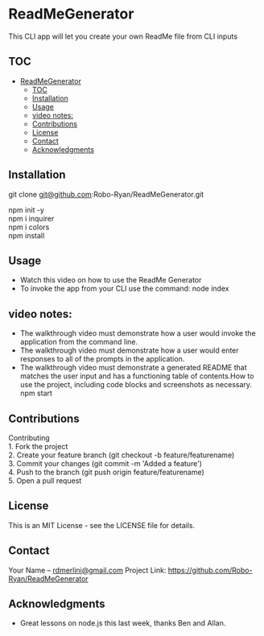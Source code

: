 # ReadMeGenerator

This CLI app will let you create your own ReadMe file from CLI inputs

## TOC

- [ReadMeGenerator](#readmegenerator)
	- [TOC](#toc)
	- [Installation](#installation)
	- [Usage](#usage)
	- [video notes:](#video-notes)
	- [Contributions](#contributions)
	- [License](#license)
	- [Contact](#contact)
	- [Acknowledgments](#acknowledgments)
  

## Installation

git clone git@github.com:Robo-Ryan/ReadMeGenerator.git

<!-- node installation: Navigate to your directory in terminal then input the following-->
npm init -y  
npm i inquirer  
npm i colors  
npm install  
<!-- make sure “type:” “module” are added to the package.json file -->


## Usage

- Watch this video on how to use the ReadMe Generator
- To invoke the app from your CLI use the command:
node index

video notes:
- 
- The walkthrough video must demonstrate how a user would invoke the application from the command line.
- The walkthrough video must demonstrate how a user would enter responses to all of the prompts in the application.
- The walkthrough video must demonstrate a generated README that matches the user input and has a functioning table of contents.How to use the project, including code blocks and screenshots as necessary.
npm start

## Contributions

Contributing  
	1.	Fork the project  
	2.	Create your feature branch (git checkout -b feature/featurename)  
	3.	Commit your changes (git commit -m 'Added a feature')  
	4.	Push to the branch (git push origin feature/featurename)  
	5.	Open a pull request  


## License

This is an MIT License - see the LICENSE file for details.

## Contact

Your Name – rdmerlini@gmail.com 
Project Link: https://github.com/Robo-Ryan/ReadMeGenerator

## Acknowledgments

- Great lessons on node.js this last week, thanks Ben and Allan. 
